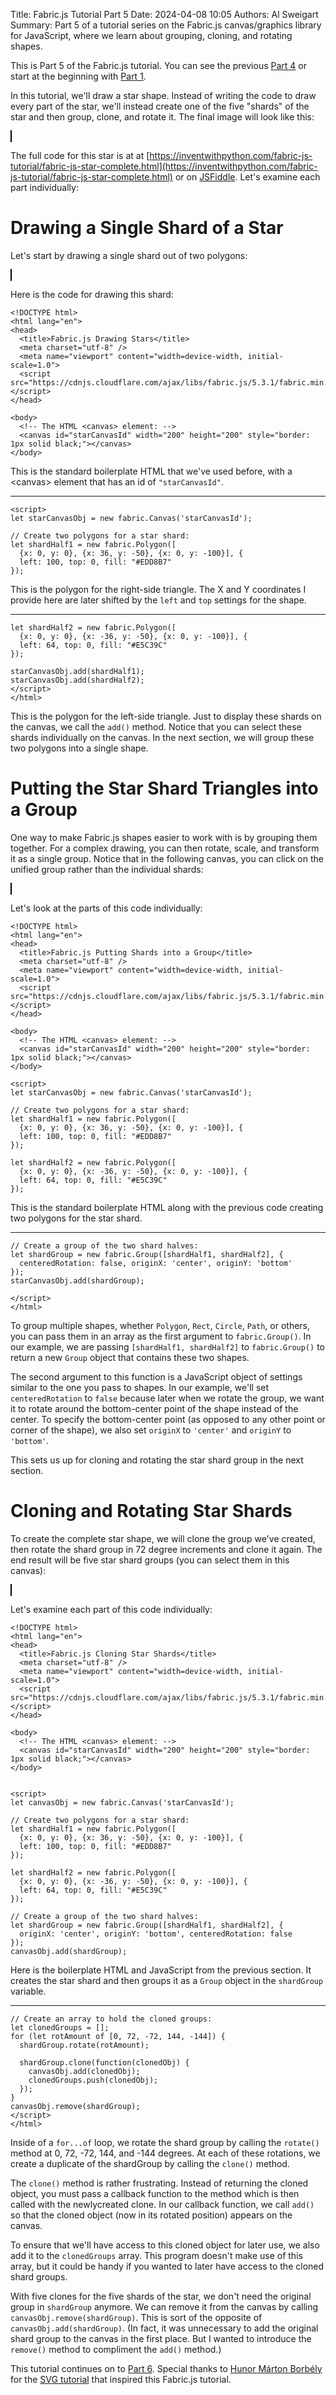 Title: Fabric.js Tutorial Part 5
Date: 2024-04-08 10:05
Authors: Al Sweigart
Summary: Part 5 of a tutorial series on the Fabric.js canvas/graphics library for JavaScript, where we learn about grouping, cloning, and rotating shapes.

<script src="https://cdnjs.cloudflare.com/ajax/libs/fabric.js/5.3.1/fabric.min.js"></script>

This is Part 5 of the Fabric.js tutorial. You can see the previous [Part 4]({filename}fabric-js-tutorial-part-4.md) or start at the beginning with [Part 1]({filename}fabric-js-tutorial-part-1.md).

In this tutorial, we'll draw a star shape. Instead of writing the code to draw every part of the star, we'll instead create one of the five "shards" of the star and then group, clone, and rotate it. The final image will look like this:

<canvas id="starCanvasId" width="200" height="200" style="border: 1px solid black;"></canvas>
<script>
let starCompleteCanvasObj = new fabric.Canvas('starCanvasId');

// Create two polygons for a star shard:
let shardHalf1 = new fabric.Polygon([
  {x: 0, y: 0}, {x: 36, y: -50}, {x: 0, y: -100}], {
  left: 100, top: 0, fill: "#EDD8B7"
});

let shardHalf2 = new fabric.Polygon([
  {x: 0, y: 0}, {x: -36, y: -50}, {x: 0, y: -100}], {
  left: 64, top: 0, fill: "#E5C39C"
});

// Create a group of the two shard halves:
let shardGroup = new fabric.Group([shardHalf1, shardHalf2], {
  originX: 'center', originY: 'bottom', centeredRotation: false
});
starCompleteCanvasObj.add(shardGroup);

// Create an array to hold the cloned groups:
let clonedGroups = [];
for (let rotAmount of [0, 72, -72, 144, -144]) {
  shardGroup.rotate(rotAmount);

  shardGroup.clone(function(clonedObj) { 
    starCompleteCanvasObj.add(clonedObj);
    clonedGroups.push(clonedObj);
  });
}
</script>

The full code for this star is at at [https://inventwithpython.com/fabric-js-tutorial/fabric-js-star-complete.html](https://inventwithpython.com/fabric-js-tutorial/fabric-js-star-complete.html) or on [JSFiddle](https://jsfiddle.net/asweigart/0hz67okx/). Let's examine each part individually:

Drawing a Single Shard of a Star
====================

Let's start by drawing a single shard out of two polygons:

<canvas id="singleShardCanvasId" width="200" height="200" style="border: 1px solid black;"></canvas>
<script>
let singleShardCanvasObj = new fabric.Canvas('singleShardCanvasId');

// Create two polygons for a star shard:
let singleShardHalf1 = new fabric.Polygon([
  {x: 0, y: 0}, {x: 36, y: -50}, {x: 0, y: -100}], {
  left: 100, top: 0, fill: "#EDD8B7"
});

let singleShardHalf2 = new fabric.Polygon([
  {x: 0, y: 0}, {x: -36, y: -50}, {x: 0, y: -100}], {
  left: 64, top: 0, fill: "#E5C39C"
});

singleShardCanvasObj.add(singleShardHalf1);
singleShardCanvasObj.add(singleShardHalf2);
</script>

Here is the code for drawing this shard:

```
<!DOCTYPE html>
<html lang="en">
<head>
  <title>Fabric.js Drawing Stars</title>
  <meta charset="utf-8" />
  <meta name="viewport" content="width=device-width, initial-scale=1.0">
  <script src="https://cdnjs.cloudflare.com/ajax/libs/fabric.js/5.3.1/fabric.min.js"></script>
</head>

<body>
  <!-- The HTML <canvas> element: -->
  <canvas id="starCanvasId" width="200" height="200" style="border: 1px solid black;"></canvas>
</body>
```

This is the standard boilerplate HTML that we've used before, with a &lt;canvas&gt; element that has an id of `"starCanvasId"`.

<hr>

```
<script>
let starCanvasObj = new fabric.Canvas('starCanvasId');

// Create two polygons for a star shard:
let shardHalf1 = new fabric.Polygon([
  {x: 0, y: 0}, {x: 36, y: -50}, {x: 0, y: -100}], {
  left: 100, top: 0, fill: "#EDD8B7"
});
```

This is the polygon for the right-side triangle. The X and Y coordinates I provide here are later shifted by the `left` and `top` settings for the shape.

<hr>

```
let shardHalf2 = new fabric.Polygon([
  {x: 0, y: 0}, {x: -36, y: -50}, {x: 0, y: -100}], {
  left: 64, top: 0, fill: "#E5C39C"
});

starCanvasObj.add(shardHalf1);
starCanvasObj.add(shardHalf2);
</script>
</html>
```

This is the polygon for the left-side triangle. Just to display these shards on the canvas, we call the `add()` method. Notice that you can select these shards individually on the canvas. In the next section, we will group these two polygons into a single shape.


Putting the Star Shard Triangles into a Group
=============

One way to make Fabric.js shapes easier to work with is by grouping them together. For a complex drawing, you can then rotate, scale, and transform it as a single group. Notice that in the following canvas, you can click on the unified group rather than the individual shards:

<canvas id="starCanvasId3" width="200" height="200" style="border: 1px solid black;"></canvas>
<script>
starCanvasObj = new fabric.Canvas('starCanvasId3');

// Create two polygons for a star shard:
shardHalf1 = new fabric.Polygon([
  {x: 0, y: 0}, {x: 36, y: -50}, {x: 0, y: -100}], {
  left: 100, top: 0, fill: "#EDD8B7"
});

shardHalf2 = new fabric.Polygon([
  {x: 0, y: 0}, {x: -36, y: -50}, {x: 0, y: -100}], {
  left: 64, top: 0, fill: "#E5C39C"
});

// Create a group of the two shard halves:
shardGroup = new fabric.Group([shardHalf1, shardHalf2], {
  originX: 'center', originY: 'bottom', centeredRotation: false
});
starCanvasObj.add(shardGroup);
</script>

Let's look at the parts of this code individually:

```
<!DOCTYPE html>
<html lang="en">
<head>
  <title>Fabric.js Putting Shards into a Group</title>
  <meta charset="utf-8" />
  <meta name="viewport" content="width=device-width, initial-scale=1.0">
  <script src="https://cdnjs.cloudflare.com/ajax/libs/fabric.js/5.3.1/fabric.min.js"></script>
</head>

<body>
  <!-- The HTML <canvas> element: -->
  <canvas id="starCanvasId" width="200" height="200" style="border: 1px solid black;"></canvas>
</body>

<script>
let starCanvasObj = new fabric.Canvas('starCanvasId');

// Create two polygons for a star shard:
let shardHalf1 = new fabric.Polygon([
  {x: 0, y: 0}, {x: 36, y: -50}, {x: 0, y: -100}], {
  left: 100, top: 0, fill: "#EDD8B7"
});

let shardHalf2 = new fabric.Polygon([
  {x: 0, y: 0}, {x: -36, y: -50}, {x: 0, y: -100}], {
  left: 64, top: 0, fill: "#E5C39C"
});
```

This is the standard boilerplate HTML along with the previous code creating two polygons for the star shard.

<hr>


```
// Create a group of the two shard halves:
let shardGroup = new fabric.Group([shardHalf1, shardHalf2], {
  centeredRotation: false, originX: 'center', originY: 'bottom'
});
starCanvasObj.add(shardGroup);

</script>
</html>
```

To group multiple shapes, whether `Polygon`, `Rect`, `Circle`, `Path`, or others, you can pass them in an array as the first argument to `fabric.Group()`. In our example, we are passing `[shardHalf1, shardHalf2]` to `fabric.Group()` to return a new `Group` object that contains these two shapes. 

The second argument to this function is a JavaScript object of settings similar to the one you pass to shapes. In our example, we'll set `centeredRotation` to `false` because later when we rotate the group, we want it to rotate around the bottom-center point of the shape instead of the center. To specify the bottom-center point (as opposed to any other point or corner of the shape), we also set `originX` to `'center'` and `originY` to `'bottom'`.

This sets us up for cloning and rotating the star shard group in the next section.

Cloning and Rotating Star Shards
===================

To create the complete star shape, we will clone the group we've created, then rotate the shard group in 72 degree increments and clone it again. The end result will be five star shard groups (you can select them in this canvas):

<canvas id="starCanvasId4" width="200" height="200" style="border: 1px solid black;"></canvas>
<script>
canvasObj = new fabric.Canvas('starCanvasId4');

// Create two polygons for a star shard:
shardHalf1 = new fabric.Polygon([
  {x: 0, y: 0}, {x: 36, y: -50}, {x: 0, y: -100}], {
  left: 100, top: 0, fill: "#EDD8B7"
});

shardHalf2 = new fabric.Polygon([
  {x: 0, y: 0}, {x: -36, y: -50}, {x: 0, y: -100}], {
  left: 64, top: 0, fill: "#E5C39C"
});

// Create a group of the two shard halves:
shardGroup = new fabric.Group([shardHalf1, shardHalf2], {
  originX: 'center', originY: 'bottom', centeredRotation: false
});
//canvasObj.add(shardGroup);

// Create an array to hold the cloned groups:
clonedGroups = [];
for (let rotAmount of [0, 72, -72, 144, -144]) {
  shardGroup.rotate(rotAmount);

  shardGroup.clone(function(clonedObj) { 
    canvasObj.add(clonedObj);
    clonedGroups.push(clonedObj);
  });
}
//canvasObj.remove(shardGroup);
</script>

Let's examine each part of this code individually:

```
<!DOCTYPE html>
<html lang="en">
<head>
  <title>Fabric.js Cloning Star Shards</title>
  <meta charset="utf-8" />
  <meta name="viewport" content="width=device-width, initial-scale=1.0">
  <script src="https://cdnjs.cloudflare.com/ajax/libs/fabric.js/5.3.1/fabric.min.js"></script>
</head>

<body>
  <!-- The HTML <canvas> element: -->
  <canvas id="starCanvasId" width="200" height="200" style="border: 1px solid black;"></canvas>
</body>


<script>
let canvasObj = new fabric.Canvas('starCanvasId');

// Create two polygons for a star shard:
let shardHalf1 = new fabric.Polygon([
  {x: 0, y: 0}, {x: 36, y: -50}, {x: 0, y: -100}], {
  left: 100, top: 0, fill: "#EDD8B7"
});

let shardHalf2 = new fabric.Polygon([
  {x: 0, y: 0}, {x: -36, y: -50}, {x: 0, y: -100}], {
  left: 64, top: 0, fill: "#E5C39C"
});

// Create a group of the two shard halves:
let shardGroup = new fabric.Group([shardHalf1, shardHalf2], {
  originX: 'center', originY: 'bottom', centeredRotation: false
});
canvasObj.add(shardGroup);
```

Here is the boilerplate HTML and JavaScript from the previous section. It creates the star shard and then groups it as a `Group` object in the `shardGroup` variable.

<hr>

```
// Create an array to hold the cloned groups:
let clonedGroups = [];
for (let rotAmount of [0, 72, -72, 144, -144]) {
  shardGroup.rotate(rotAmount);

  shardGroup.clone(function(clonedObj) { 
    canvasObj.add(clonedObj);
    clonedGroups.push(clonedObj);
  });
}
canvasObj.remove(shardGroup);
</script>
</html>
```

Inside of a `for...of` loop, we rotate the shard group by calling the `rotate()` method at 0, 72, -72, 144, and -144 degrees. At each of these rotations, we create a duplicate of the shardGroup by calling the `clone()` method.

The `clone()` method is rather frustrating. Instead of returning the cloned object, you must pass a callback function to the method which is then called with the newlycreated clone. In our callback function, we call `add()` so that the cloned object (now in its rotated position) appears on the canvas.

To ensure that we'll have access to this cloned object for later use, we also add it to the `clonedGroups` array. This program doesn't make use of this array, but it could be handy if you wanted to later have access to the cloned shard groups.

With five clones for the five shards of the star, we don't need the original group in `shardGroup` anymore. We can remove it from the canvas by calling `canvasObj.remove(shardGroup)`. This is sort of the opposite of `canvasObj.add(shardGroup)`. (In fact, it was unnecessary to add the original shard group to the canvas in the first place. But I wanted to introduce the `remove()` method to compliment the `add()` method.)

This tutorial continues on to [Part 6]({filename}fabric-js-tutorial-part-6.md). Special thanks to [Hunor Márton Borbély](https://bio.link/hunor) for the [SVG tutorial](https://svg-tutorial.com/svg/transform) that inspired this Fabric.js tutorial.

